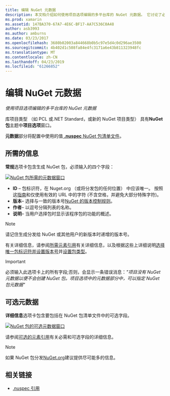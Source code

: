 ```yaml
---
title: 编辑 NuGet 元数据
description: 本文档介绍如何使用项目选项编辑的多平台库的 NuGet 元数据。 它讨论了必需和可选元数据。
ms.prod: xamarin
ms.assetid: 147BA370-67A7-4E6C-BF17-AA7C536C0A48
author: asb3993
ms.author: amburns
ms.date: 03/23/2017
ms.openlocfilehash: 3680b02003a844668b0b5c97e5d4c0d296ae3500
ms.sourcegitcommit: 4b402d1c508fa84e4fc3171a6e43b811323948fc
ms.translationtype: MT
ms.contentlocale: zh-CN
ms.lasthandoff: 04/23/2019
ms.locfileid: "61266852"
---
```

# <a name="editing-nuget-metadata"></a>编辑 NuGet 元数据

_使用项目选项编辑的多平台库的 NuGet 元数据_

库项目类型 （如 PCL 或.NET Standard，或新的 NuGet 项目类型） 具有**NuGet 包**主题中**项目选项**窗口。

**元数据**部分将配置中使用的值[ **.nuspec** NuGet 包清单文件](https://docs.microsoft.com/nuget/create-packages/creating-a-package#the-role-and-structure-of-the-nuspec-file)。

## <a name="required-information"></a>所需的信息

**常规**选项卡包含生成 NuGet 包，必须输入的四个字段：

[![](metadata-images/metadata-general-sml.png "NuGet 包所需的元数据窗口")](metadata-images/metadata-general.png#lightbox)

- **ID** – 包标识符，在 Nuget.org （或将分发包的任何位置） 中应该唯一。 按照这[指南](https://docs.microsoft.com/nuget/create-packages/creating-a-package#choosing-a-unique-package-identifier-and-setting-the-version-number)和仅使用有效的 URL 中的字符 (不含空格，并避免大部分特殊字符)。
- **版本**– 选择与一致的版本号[NuGet 的版本控制规则](https://docs.microsoft.com/nuget/create-packages/dependency-versions)。
- **作者**– 以逗号分隔列表的名称。
- **说明**– 当用户选择包时显示该程序包的功能的概述。

> [!NOTE]
> 请记住生成分发给 NuGet 或其他用户的新版本时递增的版本号。

有关详细信息，请参阅[所需元素引用](https://docs.microsoft.com/nuget/schema/nuspec#required-metadata-elements)有关详细信息，以及根据这些上详细说明[选择唯一包标识符并设置版本号](https://docs.microsoft.com/nuget/create-packages/creating-a-package#choosing-a-unique-package-identifier-and-setting-the-version-number)并[设置包类型](https://docs.microsoft.com/nuget/create-packages/creating-a-package#setting-a-package-type)。

> [!IMPORTANT]
> 必须输入此选项卡上的所有字段;否则，会显示一条错误消息：_"项目没有 NuGet 元数据以便不会创建 NuGet 包。项目选项中的元数据部分中，可以指定 NuGet 包元数据"_

## <a name="optional-metadata"></a>可选元数据

**详细信息**选项卡包含要包括在 NuGet 包清单文件中的可选字段。

[![](metadata-images/metadata-detail-sml.png "NuGet 包的可选元数据窗口")](metadata-images/metadata-detail.png#lightbox)

请参阅[可选的元素引用](https://docs.microsoft.com/nuget/schema/nuspec#optional-metadata-elements)有关必需和可选字段的详细信息。

> [!NOTE]
> 如果 NuGet 包分发[NuGet.org](https://www.nuget.org)建议提供尽可能多的信息。


## <a name="related-links"></a>相关链接

- [.nuspec 引用](https://docs.microsoft.com/nuget/schema/nuspec#general-form-and-schema)
